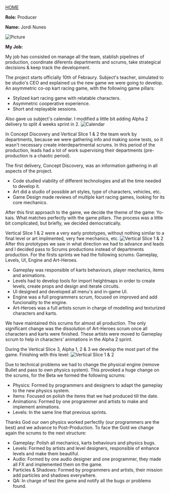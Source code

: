 [HOME](index.md)

**Role:** Producer

**Name:** Jordi Nunes

![Picture](https://citm.fundacioupc.com/files/foto_usuari/475956.jpg)

**My Job:**

My job has consisted on manage all the team, stablish pipelines of production, coordinate diferents departments and scrums, take strategical decisions & keep track the development. 

The project starts officially 10th of Febraury. Subject's teacher, simulated to be studio's CEO and explained us the new game we were going to develop. An asymmetric co-op kart racing game, with the following game pillars:
- Stylized kart racing game with relatable characters.
- Asymmetric cooperative experience.
- Short and replayable sessions.

Also gave us subject's calendar. I modified a little bit adding Alpha 2 delivery to split 4 weeks sprint in 2.
![Calendar](http://i.imgur.com/9rOFM1B.png)

In Concept Discovery and Vertical Slice 1 & 2 the team work by departments, because we were gathering info and making some tests, so it wasn't necessary create interdepartmental scrums. In this period of the production, leads had a lot of work supervising their departments (pre-production is a chaotic period).

The first delivery, Concept Discovery, was an information gathering in all aspects of the project. 
- Code studied viability of different technologies and all the time needed to develop it. 
- Art did a studio of possible art styles, type of characters, vehicles, etc.
- Game Design made reviews of multiple kart racing games, looking for its core mechanics.

After this first approach to the game, we decide the theme of the game: Yo-kais. What matches perfectly with the game pillars. The process was a little bit complicated, but briefly, we decided democratically.

Vertical Slice 1 & 2 were a very early prototypes, without nothing similar to a final level or art implmented, very fwe mechanics, etc.
![Vertical Slice 1 & 2](http://i.imgur.com/NXjy6aQ.png)
After this prototypes we saw in what direction we had to advance and leads and I decided pass to Scrums productions instead of departments production. For the firsts sprints we had the following scrums: Gameplay, Levels, UI, Engine and Art-Heroes. 
- Gameplay was responsible of karts behaviours, player mechanics, items and animations.
- Levels had to develop tools for import heightmaps in order to create levels, create props and design and iterate circuits.
- UI designed and developed all menu's and in-game UI.
- Engine was a full programmers scrum, focused on improved and add funcionality to the engine.
- Art-Heroes was a full artists scrum in charge of modelling and texturized characters and karts.

We have maintained this scrums for almost all production. The only significant change was the dissolution of Art-Heroes scrum once all characters and karts were finished. These artists were moved to Gameplay scrum to help in characters' animations in the Alpha 2 sprint.

During the Vertical Slice 3, Alpha 1, 2 & 3 we develop the most part of the game. Finishing with this level:
![Vertical Slice 1 & 2](http://i.imgur.com/4lI8uNy.png)

Due to technical problems we had to change the physical engine (remove Bullet and pass to own physics system). This provoked a huge change on the scrums, for the Beta we formed the following scrums:
- Physics: Formed by programmers and designers to adapt the gameplay to the new physics system.
- Items: Focused on polish the items that we had produced till the date.
- Animations: Formed by one programmer and artists to make and implement animations.
- Levels: In the same line that previous sprints.

Thanks God our own physics worked perfectlly (our programmers are the best) and we advance to Post-Production. To face the Gold we change again the scrums to the next structure:
- Gameplay: Polish all mechanics, karts behaviours and physics bugs.
- Levels: Formed by artists and level designers, responsible of enhance levels and make them beautiful.
- Audio: Formed by one audio designer and one programmer, they made all FX and implemented them on the game.
- Particles & Shadows: Formed by programmers and artists, their mission add particles and shadows everywhere. 
- QA: In charge of test the game and notify all the bugs or problems found.

